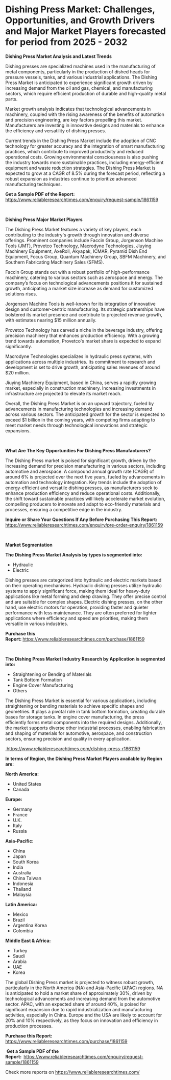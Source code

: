 <p><h1>Dishing Press Market: Challenges, Opportunities, and Growth Drivers and Major Market Players forecasted for period from 2025 - 2032</h1></p><p><strong>Dishing Press Market Analysis and Latest Trends</strong></p>
<p><p>Dishing presses are specialized machines used in the manufacturing of metal components, particularly in the production of dished heads for pressure vessels, tanks, and various industrial applications. The Dishing Press Market is anticipated to experience significant growth driven by increasing demand from the oil and gas, chemical, and manufacturing sectors, which require efficient production of durable and high-quality metal parts.</p><p>Market growth analysis indicates that technological advancements in machinery, coupled with the rising awareness of the benefits of automation and precision engineering, are key factors propelling this market. Manufacturers are investing in innovative designs and materials to enhance the efficiency and versatility of dishing presses.</p><p>Current trends in the Dishing Press Market include the adoption of CNC technology for greater accuracy and the integration of smart manufacturing practices, which contribute to improved productivity and reduced operational costs. Growing environmental consciousness is also pushing the industry towards more sustainable practices, including energy-efficient equipment and waste reduction strategies. The Dishing Press Market is expected to grow at a CAGR of 8.5% during the forecast period, reflecting a robust expansion as industries continue to prioritize advanced manufacturing techniques.</p></p>
<p><strong>Get a Sample PDF of the Report:&nbsp;</strong> <a href="https://www.reliableresearchtimes.com/enquiry/request-sample/1861159?utm_campaign=2450&utm_medium=2&utm_source=Github&utm_content=ia&utm_term=22022025&utm_id=dishing-press">https://www.reliableresearchtimes.com/enquiry/request-sample/1861159</a></p>
<p>&nbsp;</p>
<p><strong>Dishing Press Major Market Players</strong></p>
<p><p>The Dishing Press Market features a variety of key players, each contributing to the industry's growth through innovation and diverse offerings. Prominent companies include Faccin Group, Jorgenson Machine Tools (JMT), Provetco Technology, Macrodyne Technologies, Jiuying Machinery Equipment, AxeRoll, Akyapak, ICMAR, Pyramid Dish End Equipment, Focus Group, Quantum Machinery Group, SBFM Machinery, and Southern Fabricating Machinery Sales (SFMS).</p><p>Faccin Group stands out with a robust portfolio of high-performance machinery, catering to various sectors such as aerospace and energy. The company’s focus on technological advancements positions it for sustained growth, anticipating a market size increase as demand for customized solutions rises.</p><p>Jorgenson Machine Tools is well-known for its integration of innovative design and customer-centric manufacturing. Its strategic partnerships have bolstered its market presence and contribute to projected revenue growth, with estimates nearing $15 million annually.</p><p>Provetco Technology has carved a niche in the beverage industry, offering precision machinery that enhances production efficiency. With a growing trend towards automation, Provetco's market share is expected to expand significantly.</p><p>Macrodyne Technologies specializes in hydraulic press systems, with applications across multiple industries. Its commitment to research and development is set to drive growth, anticipating sales revenues of around $20 million.</p><p>Jiuying Machinery Equipment, based in China, serves a rapidly growing market, especially in construction machinery. Increasing investments in infrastructure are projected to elevate its market reach.</p><p>Overall, the Dishing Press Market is on an upward trajectory, fueled by advancements in manufacturing technologies and increasing demand across various sectors. The anticipated growth for the sector is expected to exceed $1 billion in the coming years, with competing firms adapting to meet market needs through technological innovations and strategic expansions.</p></p>
<p>&nbsp;</p>
<p><strong>What Are The Key Opportunities For Dishing Press Manufacturers?</strong></p>
<p><p>The Dishing Press market is poised for significant growth, driven by the increasing demand for precision manufacturing in various sectors, including automotive and aerospace. A compound annual growth rate (CAGR) of around 6% is projected over the next five years, fueled by advancements in automation and technology integration. Key trends include the adoption of energy-efficient and versatile dishing presses, as manufacturers seek to enhance production efficiency and reduce operational costs. Additionally, the shift toward sustainable practices will likely accelerate market evolution, compelling producers to innovate and adapt to eco-friendly materials and processes, ensuring a competitive edge in the industry.</p></p>
<p><strong>Inquire or Share Your Questions If Any Before Purchasing This Report:</strong> <a href="https://www.reliableresearchtimes.com/enquiry/pre-order-enquiry/1861159?utm_campaign=2450&utm_medium=2&utm_source=Github&utm_content=ia&utm_term=22022025&utm_id=dishing-press">https://www.reliableresearchtimes.com/enquiry/pre-order-enquiry/1861159</a></p>
<p>&nbsp;</p>
<p><strong>Market Segmentation</strong></p>
<p><strong>The Dishing Press Market Analysis by types is segmented into:</strong></p>
<p><ul><li>Hydraulic</li><li>Electric</li></ul></p>
<p><p>Dishing presses are categorized into hydraulic and electric markets based on their operating mechanisms. Hydraulic dishing presses utilize hydraulic systems to apply significant force, making them ideal for heavy-duty applications like metal forming and deep drawing. They offer precise control and are suitable for complex shapes. Electric dishing presses, on the other hand, use electric motors for operation, providing faster and quieter performance with less maintenance. They are often preferred for lighter applications where efficiency and speed are priorities, making them versatile in various industries.</p></p>
<p><strong>Purchase this Report:&nbsp;</strong><a href="https://www.reliableresearchtimes.com/purchase/1861159?utm_campaign=2450&utm_medium=2&utm_source=Github&utm_content=ia&utm_term=22022025&utm_id=dishing-press">https://www.reliableresearchtimes.com/purchase/1861159</a></p>
<p>&nbsp;</p>
<p><strong>The Dishing Press Market Industry Research by Application is segmented into:</strong></p>
<p><ul><li>Straightening or Bending of Materials</li><li>Tank Bottom Formation</li><li>Engine Cover Manufacturing</li><li>Others</li></ul></p>
<p><p>The Dishing Press Market is essential for various applications, including straightening or bending materials to achieve specific shapes and geometries. It plays a pivotal role in tank bottom formation, creating durable bases for storage tanks. In engine cover manufacturing, the press efficiently forms metal components into the required designs. Additionally, the market supports diverse other industrial processes, enabling fabrication and shaping of materials for automotive, aerospace, and construction sectors, ensuring precision and quality in every application.</p></p>
<p><a href="https://www.reliableresearchtimes.com/dishing-press-r1861159?utm_campaign=2450&utm_medium=2&utm_source=Github&utm_content=ia&utm_term=22022025&utm_id=dishing-press">&nbsp;https://www.reliableresearchtimes.com/dishing-press-r1861159</a></p>
<p><strong>In terms of Region, the Dishing Press Market Players available by Region are:</strong></p>
<p>
    <p> <strong> North America: </strong>
        <ul>
            <li>United States</li>
            <li>Canada</li>
        </ul>
        </p> 
    <p> <strong> Europe: </strong>
        <ul>
            <li>Germany</li>
            <li>France</li>
            <li>U.K.</li>
            <li>Italy</li>
            <li>Russia</li>
        </ul>
        </p> 
    <p> <strong> Asia-Pacific: </strong>
        <ul>
            <li>China</li>
            <li>Japan</li>
            <li>South Korea</li>
            <li>India</li>
            <li>Australia</li>
            <li>China Taiwan</li>
            <li>Indonesia</li>
            <li>Thailand</li>
            <li>Malaysia</li>
        </ul>
        </p> 
    <p> <strong> Latin America: </strong>
        <ul>
            <li>Mexico</li>
            <li>Brazil</li>
            <li>Argentina Korea</li>
            <li>Colombia</li>
        </ul>
        </p> 
    <p> <strong> Middle East & Africa: </strong>
        <ul>
            <li>Turkey</li>
            <li>Saudi</li>
            <li>Arabia</li>
            <li>UAE</li>
            <li>Korea</li>
        </ul>
    </p>
    </p>
<p><p>The global Dishing Press market is projected to witness robust growth, particularly in the North America (NA) and Asia-Pacific (APAC) regions. NA is anticipated to hold a market share of approximately 30%, driven by technological advancements and increasing demand from the automotive sector. APAC, with an expected share of around 40%, is poised for significant expansion due to rapid industrialization and manufacturing activities, especially in China. Europe and the USA are likely to account for 20% and 10% respectively, as they focus on innovation and efficiency in production processes.</p></p>
<p><strong>Purchase this Report: </strong><a href="https://www.reliableresearchtimes.com/purchase/1861159?utm_campaign=2450&utm_medium=2&utm_source=Github&utm_content=ia&utm_term=22022025&utm_id=dishing-press">https://www.reliableresearchtimes.com/purchase/1861159</a></p>
<p>&nbsp;<strong>Get a Sample PDF of the Report:&nbsp;&nbsp;</strong><a href="https://www.reliableresearchtimes.com/enquiry/request-sample/1861159?utm_campaign=2450&utm_medium=2&utm_source=Github&utm_content=ia&utm_term=22022025&utm_id=dishing-press">https://www.reliableresearchtimes.com/enquiry/request-sample/1861159</a></p>
<p><strong></strong></p>
<p>Check more reports on <a href="https://www.reliableresearchtimes.com/?utm_campaign=2450&utm_medium=2&utm_source=Github&utm_content=ia&utm_term=22022025&utm_id=dishing-press">https://www.reliableresearchtimes.com/</a></p>